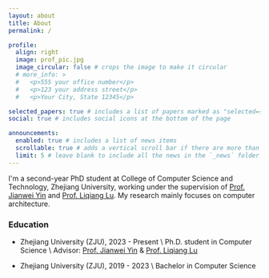 ```yaml
---
layout: about
title: About
permalink: /

profile:
  align: right
  image: prof_pic.jpg
  image_circular: false # crops the image to make it circular
  # more_info: >
  #   <p>555 your office number</p>
  #   <p>123 your address street</p>
  #   <p>Your City, State 12345</p>

selected_papers: true # includes a list of papers marked as "selected={true}"
social: true # includes social icons at the bottom of the page

announcements:
  enabled: true # includes a list of news items
  scrollable: true # adds a vertical scroll bar if there are more than 3 news items
  limit: 5 # leave blank to include all the news in the `_news` folder
---
```


<!-- Write your biography here. Tell the world about yourself. Link to your favorite [subreddit](http://reddit.com). You can put a picture in, too. The code is already in, just name your picture `prof_pic.jpg` and put it in the `img/` folder.

Put your address / P.O. box / other info right below your picture. You can also disable any of these elements by editing `profile` property of the YAML header of your `_pages/about.md`. Edit `_bibliography/papers.bib` and Jekyll will render your [publications page](/al-folio/publications/) automatically.

Link to your social media connections, too. This theme is set up to use [Font Awesome icons](https://fontawesome.com/) and [Academicons](https://jpswalsh.github.io/academicons/), like the ones below. Add your Facebook, Twitter, LinkedIn, Google Scholar, or just disable all of them. -->

I'm a second-year PhD student at College of Computer Science and Technology, Zhejiang University, working under the supervision of [Prof. Jianwei Yin](https://person.zju.edu.cn/0001038) and [Prof. Liqiang Lu](https://liqianglu-zju.github.io/). My research mainly focuses on computer architecture.

### Education

- Zhejiang University (ZJU), 2023 - Present \\
  Ph.D. student in Computer Science \\
  Advisor: [Prof. Jianwei Yin](https://person.zju.edu.cn/0001038) & [Prof. Liqiang Lu](https://liqianglu-zju.github.io/)

- Zhejiang University (ZJU), 2019 - 2023 \\
  Bachelor in Computer Science
